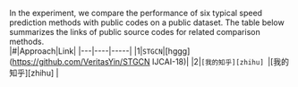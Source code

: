 In the experiment, we compare the performance of six typical speed prediction methods with public codes on a public dataset. The table below summarizes the links of public source codes for related comparison methods.<br>
|#|Approach|Link|
|---|----|-----|
|1|`STGCN`|[hggg](https://github.com/VeritasYin/STGCN IJCAI-18)|
|2|`[我的知乎][zhihu] `|[我的知乎][zhihu] |
